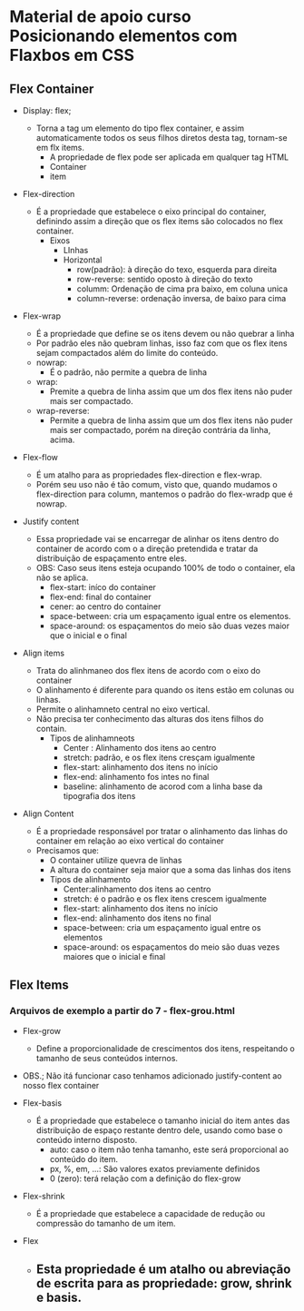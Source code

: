 # Material de apoio curso Posicionando elementos com Flaxbos em CSS
## Flex Container

- Display: flex;
  - Torna a tag um elemento do tipo flex container, e assim automaticamente todos os seus filhos diretos desta tag, tornam-se em flx items.
    - A propriedade de flex pode ser aplicada em qualquer tag HTML
    - Container 
    - item
- Flex-direction
  - É a propriedade que estabelece o eixo principal do container, definindo assim a direção que os flex items são colocados no flex container.
    - Eixos
      - LInhas
      - Horizontal
          - row(padrão): à direção do texo, esquerda para direita
          - row-reverse: sentido oposto à direção do texto
          - columm: Ordenação de cima pra baixo, em coluna unica
          - column-reverse: ordenação inversa, de baixo para cima
- Flex-wrap
  - É a propriedade que define se os itens devem ou não quebrar a linha
  - Por padrão eles não quebram linhas, isso faz com que os flex itens sejam compactados além do limite do conteúdo.
  - nowrap: 
    - É o padrão, não permite a quebra de linha
  - wrap:
    -  Premite a quebra de linha assim que um dos flex itens não puder mais ser compactado.
  - wrap-reverse:
    - Permite a quebra de linha assim que um dos flex itens não puder mais ser compactado, porém na direção contrária da linha, acima.
  
- Flex-flow
  - É um atalho para as propriedades flex-direction e flex-wrap.
  - Porém seu uso não é tão comum, visto que, quando mudamos o flex-direction para column, mantemos o padrão do flex-wradp que é nowrap.
  
- Justify content
  - Essa propriedade vai se encarregar de alinhar os itens dentro do container de acordo com o a direção pretendida e tratar da distribuição de espaçamento entre eles.
  - OBS: Caso seus itens esteja ocupando 100% de todo o container, ela não se aplica. 
    - flex-start: iníco do container
    - flex-end: final do container
    - cener: ao centro do container
    - space-between: cria um espaçamento igual entre os elementos.
    - space-around: os espaçamentos do meio são duas vezes maior que o inicial e o final
  
- Align items
  - Trata do alinhmaneo dos flex itens de acordo com o eixo do container
  - O alinhamento é diferente para quando os itens estão em colunas ou linhas.
  - Permite o alinhamneto central no eixo vertical.
  - Não precisa ter conhecimento das alturas dos itens filhos do contain. 
    - Tipos de alinhamneots
      - Center : Alinhamento dos itens ao centro
      - stretch: padrão, e os flex itens cresçam igualmente
      - flex-start: alinhamento dos itens no início
      - flex-end: alinhamento fos intes no final
      - baseline: alinhamento de acorod com a linha base da tipografia dos itens
  
- Align Content
  - É a propriedade responsável por tratar o alinhamento das linhas do container em relação ao eixo vertical do container
  - Precisamos que:
    - O container utilize quevra de linhas
    - A altura do container seja maior que a soma das linhas dos itens
    - Tipos de alinhamento
      - Center:alinhamento dos itens ao centro
      - stretch: é o padrão e os flex itens crescem igualmente
      - flex-start: alinhamento dos itens no início
      - flex-end: alinhamento dos itens no final
      - space-between: cria um espaçamento igual entre os elementos
      - space-around: os espaçamentos do meio são duas vezes maiores que o inicial e final
  

## Flex Items

### Arquivos de exemplo a partir do 7 - flex-grou.html

  - Flex-grow
    - Define a proporcionalidade de crescimentos dos itens, respeitando o tamanho de seus conteúdos internos.
  - OBS.; Não itá funcionar caso tenhamos adicionado justify-content ao nosso flex container


  - Flex-basis
    - É a propriedade que estabelece o tamanho inicial do item antes das distribuição de espaço restante dentro dele, usando como base o conteúdo interno disposto.
      - auto: caso o item não tenha tamanho, este será proporcional ao conteúdo do item.
      - px, %, em, ...: São valores exatos previamente definidos
      - 0 (zero): terá relação com a definição do flex-grow
  

  - Flex-shrink
    - É a propriedade que estabelece a capacidade de redução ou compressão do tamanho de um item.


  - Flex
    - Esta propriedade é um atalho ou abreviação de escrita para as propriedade: grow, shrink e basis.
      - 
  